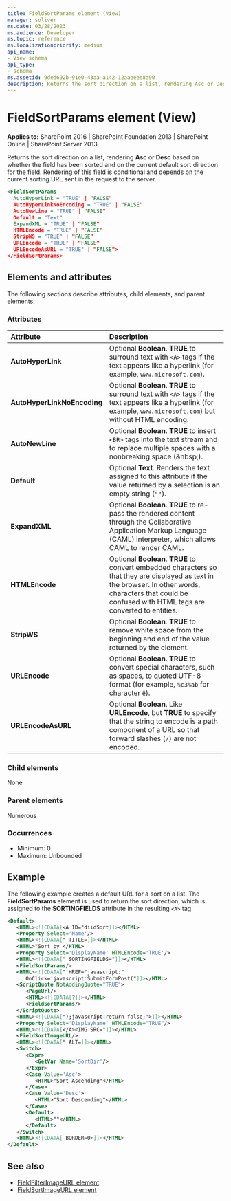 ```yaml
---
title: FieldSortParams element (View)
manager: soliver
ms.date: 03/28/2023
ms.audience: Developer
ms.topic: reference
ms.localizationpriority: medium
api_name:
- View schema
api_type:
- schema
ms.assetid: 9ded692b-91e0-43aa-a142-12aaeeee8a90
description: Returns the sort direction on a list, rendering Asc or Desc based on whether the field has been sorted and on the current default sort direction for the field.
---
```


# FieldSortParams element (View)

**Applies to:** SharePoint 2016 | SharePoint Foundation 2013 | SharePoint Online | SharePoint Server 2013

Returns the sort direction on a list, rendering **Asc** or **Desc** based on whether the field has been sorted and on the current default sort direction for the field. Rendering of this field is conditional and depends on the current sorting URL sent in the request to the server.

```XML
<FieldSortParams
  AutoHyperLink = "TRUE" | "FALSE"
  AutoHyperLinkNoEncoding = "TRUE" | "FALSE"
  AutoNewLine = "TRUE" | "FALSE"
  Default = "Text"
  ExpandXML = "TRUE" | "FALSE"
  HTMLEncode = "TRUE" | "FALSE"
  StripWS = "TRUE" | "FALSE"
  URLEncode = "TRUE" | "FALSE"
  URLEncodeAsURL = "TRUE" | "FALSE">
</FieldSortParams>
```

## Elements and attributes

The following sections describe attributes, child elements, and parent elements.

### Attributes

|          Attribute          |                                                                                                 Description                                                                                                  |
| :-------------------------- | :----------------------------------------------------------------------------------------------------------------------------------------------------------------------------------------------------------- |
| **AutoHyperLink**           | Optional **Boolean**. **TRUE** to surround text with `<A>` tags if the text appears like a hyperlink (for example, `www.microsoft.com`).                                                                     |
| **AutoHyperLinkNoEncoding** | Optional **Boolean**. **TRUE** to surround text with `<A>` tags if the text appears like a hyperlink (for example, `www.microsoft.com`) but without HTML encoding.                                           |
| **AutoNewLine**             | Optional **Boolean**. **TRUE** to insert `<BR>` tags into the text stream and to replace multiple spaces with a nonbreaking space (&amp;nbsp;).                                                              |
| **Default**                 | Optional **Text**. Renders the text assigned to this attribute if the value returned by a selection is an empty string (`""`).                                                                               |
| **ExpandXML**               | Optional **Boolean**. **TRUE** to re-pass the rendered content through the Collaborative Application Markup Language (CAML) interpreter, which allows CAML to render CAML.                                   |
| **HTMLEncode**              | Optional **Boolean**. **TRUE** to convert embedded characters so that they are displayed as text in the browser. In other words, characters that could be confused with HTML tags are converted to entities. |
| **StripWS**                 | Optional **Boolean**. **TRUE** to remove white space from the beginning and end of the value returned by the element.                                                                                        |
| **URLEncode**               | Optional **Boolean**. **TRUE** to convert special characters, such as spaces, to quoted UTF-8 format (for example, `%c3%ab` for character `ë`).                                                              |
| **URLEncodeAsURL**          | Optional **Boolean**. Like **URLEncode**, but **TRUE** to specify that the string to encode is a path component of a URL so that forward slashes (`/`) are not encoded.                                      |

### Child elements

None

### Parent elements

Numerous

### Occurrences

- Minimum: 0
- Maximum: Unbounded

## Example

The following example creates a default URL for a sort on a list. The **FieldSortParams** element is used to return the sort direction, which is assigned to the **SORTINGFIELDS** attribute in the resulting `<A>` tag.

```XML
<Default>
   <HTML><![CDATA[<A ID="diidSort]]></HTML>
   <Property Select='Name'/>
   <HTML><![CDATA[" TITLE=]]></HTML>
   <HTML>"Sort by </HTML>
   <Property Select='DisplayName' HTMLEncode='TRUE'/>
   <HTML><![CDATA[" SORTINGFIELDS="]]></HTML>
   <FieldSortParams/>
   <HTML><![CDATA[" HREF="javascript:"
      OnClick='javascript:SubmitFormPost("]]></HTML>
   <ScriptQuote NotAddingQuote="TRUE">
      <PageUrl/>
      <HTML><![CDATA[?]]></HTML>
      <FieldSortParams/>
   </ScriptQuote>
   <HTML><![CDATA[");javascript:return false;'>]]></HTML>
   <Property Select='DisplayName' HTMLEncode="TRUE"/>
   <HTML><![CDATA[</A><IMG SRC="]]></HTML>
   <FieldSortImageURL/>
   <HTML><![CDATA[" ALT=]]></HTML>
   <Switch>
      <Expr>
         <GetVar Name='SortDir'/>
      </Expr>
      <Case Value='Asc'>
         <HTML>"Sort Ascending"</HTML>
      </Case>
      <Case Value='Desc'>
         <HTML>"Sort Descending"</HTML>
      </Case>
      <Default>
         <HTML>""</HTML>
      </Default>
   </Switch>
   <HTML><![CDATA[ BORDER=0>]]></HTML>
</Default>
```

## See also

- [FieldFilterImageURL element](fieldfilterimageurl-element.md)
- [FieldSortImageURL element](fieldsortimageurl-element.md)
